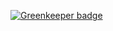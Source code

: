

[![Greenkeeper badge](https://badges.greenkeeper.io/blackxored/eslint-config.svg)](https://greenkeeper.io/)